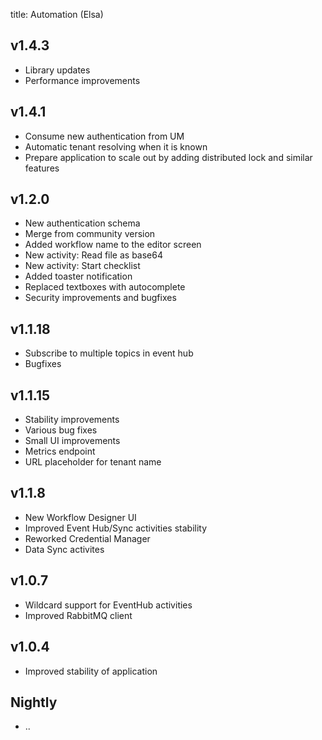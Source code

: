 title: Automation (Elsa)

## v1.4.3
- Library updates
- Performance improvements

## v1.4.1
- Consume new authentication from UM
- Automatic tenant resolving when it is known
- Prepare application to scale out by adding distributed lock and similar features

## v1.2.0
- New authentication schema
- Merge from community version
- Added workflow name to the editor screen
- New activity: Read file as base64
- New activity: Start checklist
- Added toaster notification
- Replaced textboxes with autocomplete
- Security improvements and bugfixes

## v1.1.18
- Subscribe to multiple topics in event hub
- Bugfixes

## v1.1.15
- Stability improvements
- Various bug fixes
- Small UI improvements
- Metrics endpoint
- URL placeholder for tenant name

## v1.1.8

- New Workflow Designer UI
- Improved Event Hub/Sync activities stability
- Reworked Credential Manager
- Data Sync activites

## v1.0.7

- Wildcard support for EventHub activities
- Improved RabbitMQ client

## v1.0.4

- Improved stability of application

## Nightly

- ..
